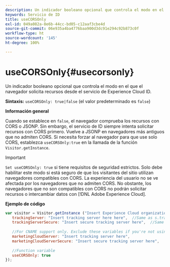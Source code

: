 ```yaml
---
description: Un indicador booleano opcional que controla el modo en el que el navegador solicita recursos desde el servicio de Experience Cloud ID.
keywords: Servicio de ID
title: useCORSOnly
exl-id: 049a082a-8e6b-44cc-bd05-c12aaf3cbe4d
source-git-commit: 06e935a4ba4776baa900d3dc91e294c92b873c0f
workflow-type: ht
source-wordcount: '145'
ht-degree: 100%

---
```


# useCORSOnly{#usecorsonly}

Un indicador booleano opcional que controla el modo en el que el navegador solicita recursos desde el servicio de Experience Cloud ID.

**Sintaxis:** `useCORSOnly: true|false` (el valor predeterminado es `false`)

**Información general**

Cuando se establece en `false`, el navegador comprueba los recursos con CORS o JSONP. Sin embargo, el servicio de ID siempre intenta solicitar recursos con CORS primero. Vuelve a JSONP en navegadores más antiguos que no admiten CORS. Si necesita forzar al navegador para que use solo CORS, establezca `useCORSOnly:true` en la llamada de la función `Visitor.getInstance`.

>[!IMPORTANT]
>
>`Set useCORSOnly: true` si tiene requisitos de seguridad estrictos. Solo debe habilitar este modo si está seguro de que los visitantes del sitio utilizan navegadores compatibles con CORS. La experiencia del usuario no se ve afectada por los navegadores que no admiten CORS. No obstante, los navegadores que no son compatibles con CORS no podrán solicitar recursos o intercambiar datos con [!DNL Adobe Experience Cloud].

**Ejemplo de código**

```js
var visitor = Visitor.getInstance ("Insert Experience Cloud organization ID here",{ 
   trackingServer: "Insert tracking server here here",  //Same as s.trackingServer 
   trackingServerSecure: "Insert secure tracking server here",  //Same as s.trackingServerSecure 
 
   //For CNAME support only. Exclude these variables if you're not using CNAME 
   marketingCloudServer: "Insert tracking server here", 
   marketingCloudServerSecure: "Insert secure tracking server here", 
 
   //Function variable 
   useCORSOnly: true 
});
```
